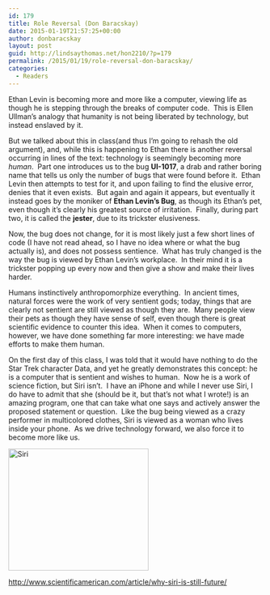 ```yaml
---
id: 179
title: Role Reversal (Don Baracskay)
date: 2015-01-19T21:57:25+00:00
author: donbaracskay
layout: post
guid: http://lindsaythomas.net/hon2210/?p=179
permalink: /2015/01/19/role-reversal-don-baracskay/
categories:
  - Readers
---
```

Ethan Levin is becoming more and more like a computer, viewing life as though he is stepping through the breaks of computer code.  This is Ellen Ullman’s analogy that humanity is not being liberated by technology, but instead enslaved by it.

But we talked about this in class(and thus I&#8217;m going to rehash the old argument), and, while this is happening to Ethan there is another reversal occurring in lines of the text: technology is seemingly becoming more _human_.  Part one introduces us to the bug **UI-1017**, a drab and rather boring name that tells us only the number of bugs that were found before it.  Ethan Levin then attempts to test for it, and upon failing to find the elusive error, denies that it even exists.  But again and again it appears, but eventually it instead goes by the moniker of **Ethan Levin’s Bug**, as though its Ethan’s pet, even though it’s clearly his greatest source of irritation.  Finally, during part two, it is called the **jester**, due to its trickster elusiveness.

Now, the bug does not change, for it is most likely just a few short lines of code (I have not read ahead, so I have no idea where or what the bug actually is), and does not possess sentience.  What has truly changed is the way the bug is viewed by Ethan Levin’s workplace.  In their mind it is a trickster popping up every now and then give a show and make their lives harder.

Humans instinctively anthropomorphize everything.  In ancient times, natural forces were the work of very sentient gods; today, things that are clearly not sentient are still viewed as though they are.  Many people view their pets as though they have sense of self, even though there is great scientific evidence to counter this idea.  When it comes to computers, however, we have done something far more interesting: we have made efforts to make them human.

On the first day of this class, I was told that it would have nothing to do the Star Trek character Data, and yet he greatly demonstrates this concept: he is a computer that is sentient and wishes to human.  Now he is a work of science fiction, but Siri isn’t.  I have an iPhone and while I never use Siri, I do have to admit that she (should be it, but that’s not what I wrote!) is an amazing program, one that can take what one says and actively answer the proposed statement or question.  Like the bug being viewed as a crazy performer in multicolored clothes, Siri is viewed as a woman who lives inside your phone.  As we drive technology forward, we also force it to become more like us.

<img class=" size-full wp-image-181 aligncenter" src="http://lindsaythomas.net/hon2210/wp-content/uploads/sites/7/2015/01/Siri.jpg" alt="Siri" width="277" height="241" srcset="http://lindsaythomas.net/hon2210/wp-content/uploads/sites/7/2015/01/Siri.jpg 277w, http://lindsaythomas.net/hon2210/wp-content/uploads/sites/7/2015/01/Siri-100x87.jpg 100w, http://lindsaythomas.net/hon2210/wp-content/uploads/sites/7/2015/01/Siri-150x131.jpg 150w, http://lindsaythomas.net/hon2210/wp-content/uploads/sites/7/2015/01/Siri-200x174.jpg 200w" sizes="(max-width: 277px) 100vw, 277px" />

http://www.scientificamerican.com/article/why-siri-is-still-future/